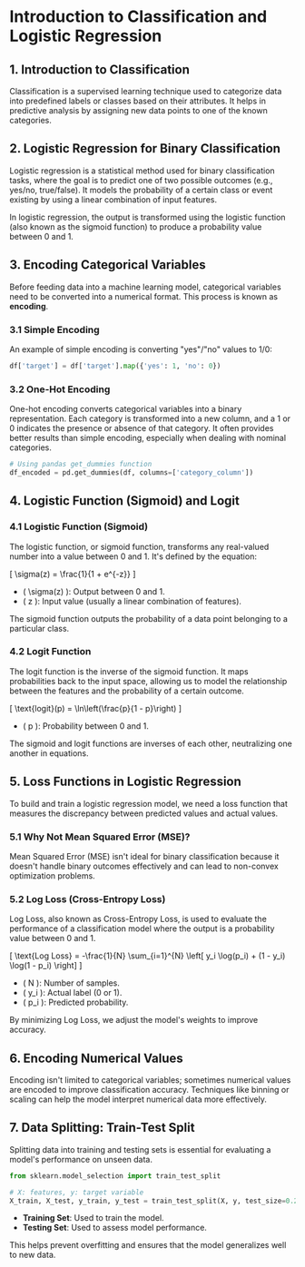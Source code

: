 # Introduction to Classification and Logistic Regression

## 1. Introduction to Classification

Classification is a supervised learning technique used to categorize data into predefined labels or classes based on their attributes. It helps in predictive analysis by assigning new data points to one of the known categories.

## 2. Logistic Regression for Binary Classification

Logistic regression is a statistical method used for binary classification tasks, where the goal is to predict one of two possible outcomes (e.g., yes/no, true/false). It models the probability of a certain class or event existing by using a linear combination of input features.

In logistic regression, the output is transformed using the logistic function (also known as the sigmoid function) to produce a probability value between 0 and 1.

## 3. Encoding Categorical Variables

Before feeding data into a machine learning model, categorical variables need to be converted into a numerical format. This process is known as **encoding**.

### 3.1 Simple Encoding

An example of simple encoding is converting "yes"/"no" values to 1/0:

```python
df['target'] = df['target'].map({'yes': 1, 'no': 0})
```

### 3.2 One-Hot Encoding

One-hot encoding converts categorical variables into a binary representation. Each category is transformed into a new column, and a 1 or 0 indicates the presence or absence of that category. It often provides better results than simple encoding, especially when dealing with nominal categories.

```python
# Using pandas get_dummies function
df_encoded = pd.get_dummies(df, columns=['category_column'])
```

## 4. Logistic Function (Sigmoid) and Logit

### 4.1 Logistic Function (Sigmoid)

The logistic function, or sigmoid function, transforms any real-valued number into a value between 0 and 1. It's defined by the equation:

\[
\sigma(z) = \frac{1}{1 + e^{-z}}
\]

- \( \sigma(z) \): Output between 0 and 1.
- \( z \): Input value (usually a linear combination of features).

The sigmoid function outputs the probability of a data point belonging to a particular class.

### 4.2 Logit Function

The logit function is the inverse of the sigmoid function. It maps probabilities back to the input space, allowing us to model the relationship between the features and the probability of a certain outcome.

\[
\text{logit}(p) = \ln\left(\frac{p}{1 - p}\right)
\]

- \( p \): Probability between 0 and 1.

The sigmoid and logit functions are inverses of each other, neutralizing one another in equations.

## 5. Loss Functions in Logistic Regression

To build and train a logistic regression model, we need a loss function that measures the discrepancy between predicted values and actual values.

### 5.1 Why Not Mean Squared Error (MSE)?

Mean Squared Error (MSE) isn't ideal for binary classification because it doesn't handle binary outcomes effectively and can lead to non-convex optimization problems.

### 5.2 Log Loss (Cross-Entropy Loss)

Log Loss, also known as Cross-Entropy Loss, is used to evaluate the performance of a classification model where the output is a probability value between 0 and 1.

\[
\text{Log Loss} = -\frac{1}{N} \sum_{i=1}^{N} \left[ y_i \log(p_i) + (1 - y_i) \log(1 - p_i) \right]
\]

- \( N \): Number of samples.
- \( y_i \): Actual label (0 or 1).
- \( p_i \): Predicted probability.

By minimizing Log Loss, we adjust the model's weights to improve accuracy.

## 6. Encoding Numerical Values

Encoding isn't limited to categorical variables; sometimes numerical values are encoded to improve classification accuracy. Techniques like binning or scaling can help the model interpret numerical data more effectively.

## 7. Data Splitting: Train-Test Split

Splitting data into training and testing sets is essential for evaluating a model's performance on unseen data.

```python
from sklearn.model_selection import train_test_split

# X: features, y: target variable
X_train, X_test, y_train, y_test = train_test_split(X, y, test_size=0.2)
```

- **Training Set**: Used to train the model.
- **Testing Set**: Used to assess model performance.

This helps prevent overfitting and ensures that the model generalizes well to new data.
